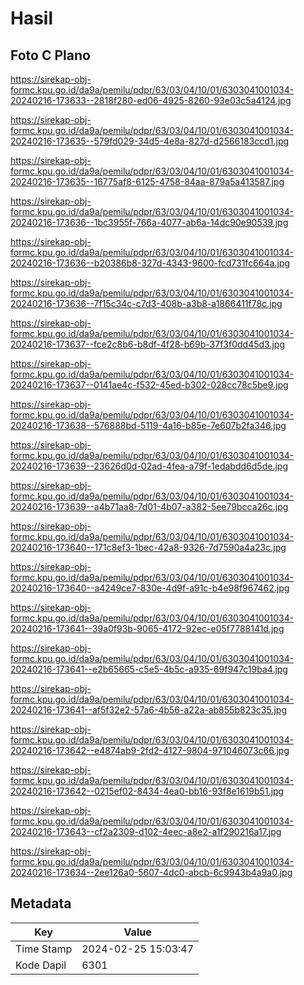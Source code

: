 # Hasil

## Foto C Plano

https://sirekap-obj-formc.kpu.go.id/da9a/pemilu/pdpr/63/03/04/10/01/6303041001034-20240216-173633--2818f280-ed06-4925-8260-93e03c5a4124.jpg

https://sirekap-obj-formc.kpu.go.id/da9a/pemilu/pdpr/63/03/04/10/01/6303041001034-20240216-173635--579fd029-34d5-4e8a-827d-d2566183ccd1.jpg

https://sirekap-obj-formc.kpu.go.id/da9a/pemilu/pdpr/63/03/04/10/01/6303041001034-20240216-173635--16775af8-6125-4758-84aa-879a5a413587.jpg

https://sirekap-obj-formc.kpu.go.id/da9a/pemilu/pdpr/63/03/04/10/01/6303041001034-20240216-173636--1bc3955f-766a-4077-ab6a-14dc90e90539.jpg

https://sirekap-obj-formc.kpu.go.id/da9a/pemilu/pdpr/63/03/04/10/01/6303041001034-20240216-173636--b20386b8-327d-4343-9600-fcd731fc664a.jpg

https://sirekap-obj-formc.kpu.go.id/da9a/pemilu/pdpr/63/03/04/10/01/6303041001034-20240216-173636--7f15c34c-c7d3-408b-a3b8-a1866411f78c.jpg

https://sirekap-obj-formc.kpu.go.id/da9a/pemilu/pdpr/63/03/04/10/01/6303041001034-20240216-173637--fce2c8b6-b8df-4f28-b69b-37f3f0dd45d3.jpg

https://sirekap-obj-formc.kpu.go.id/da9a/pemilu/pdpr/63/03/04/10/01/6303041001034-20240216-173637--0141ae4c-f532-45ed-b302-028cc78c5be9.jpg

https://sirekap-obj-formc.kpu.go.id/da9a/pemilu/pdpr/63/03/04/10/01/6303041001034-20240216-173638--576888bd-5119-4a16-b85e-7e607b2fa346.jpg

https://sirekap-obj-formc.kpu.go.id/da9a/pemilu/pdpr/63/03/04/10/01/6303041001034-20240216-173639--23626d0d-02ad-4fea-a79f-1edabdd6d5de.jpg

https://sirekap-obj-formc.kpu.go.id/da9a/pemilu/pdpr/63/03/04/10/01/6303041001034-20240216-173639--a4b71aa8-7d01-4b07-a382-5ee79bcca26c.jpg

https://sirekap-obj-formc.kpu.go.id/da9a/pemilu/pdpr/63/03/04/10/01/6303041001034-20240216-173640--171c8ef3-1bec-42a8-9326-7d7590a4a23c.jpg

https://sirekap-obj-formc.kpu.go.id/da9a/pemilu/pdpr/63/03/04/10/01/6303041001034-20240216-173640--a4249ce7-830e-4d9f-a91c-b4e98f967462.jpg

https://sirekap-obj-formc.kpu.go.id/da9a/pemilu/pdpr/63/03/04/10/01/6303041001034-20240216-173641--39a0f93b-9065-4172-92ec-e05f7788141d.jpg

https://sirekap-obj-formc.kpu.go.id/da9a/pemilu/pdpr/63/03/04/10/01/6303041001034-20240216-173641--e2b65665-c5e5-4b5c-a935-69f947c19ba4.jpg

https://sirekap-obj-formc.kpu.go.id/da9a/pemilu/pdpr/63/03/04/10/01/6303041001034-20240216-173641--af5f32e2-57a6-4b56-a22a-ab855b823c35.jpg

https://sirekap-obj-formc.kpu.go.id/da9a/pemilu/pdpr/63/03/04/10/01/6303041001034-20240216-173642--e4874ab9-2fd2-4127-9804-971046073c66.jpg

https://sirekap-obj-formc.kpu.go.id/da9a/pemilu/pdpr/63/03/04/10/01/6303041001034-20240216-173642--0215ef02-8434-4ea0-bb16-93f8e1619b51.jpg

https://sirekap-obj-formc.kpu.go.id/da9a/pemilu/pdpr/63/03/04/10/01/6303041001034-20240216-173643--cf2a2309-d102-4eec-a8e2-a1f290216a17.jpg

https://sirekap-obj-formc.kpu.go.id/da9a/pemilu/pdpr/63/03/04/10/01/6303041001034-20240216-173634--2ee126a0-5607-4dc0-abcb-6c9943b4a9a0.jpg


## Metadata

| Key        | Value               |
| ---------- | ------------------- |
| Time Stamp | 2024-02-25 15:03:47 |
| Kode Dapil | 6301                |



